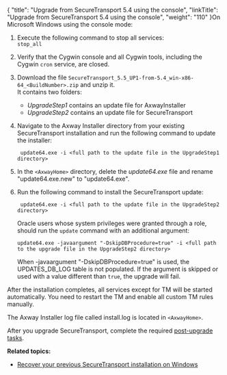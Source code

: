 {
    "title": "Upgrade from SecureTransport 5.4 using the console",
    "linkTitle": "Upgrade from SecureTransport 5.4 using the console",
    "weight": "110"
}On Microsoft Windows using the console mode:

1.  Execute the following command to stop all services:  
    `stop_all`

2.  Verify that the Cygwin console and all Cygwin tools, including the Cygwin `cron` service, are closed.

3.  Download the file `SecureTransport_5.5_UP1-from-5.4_win-x86-64_<BuildNumber>.zip` and unzip it.  
    It contains two folders:  
    -   *UpgradeStep1* contains an update file for <span class="mc-variable axway_variables.Company_Name variable">Axway</span><span class="mc-variable suite_variables.InstallerName variable">Installer</span>
    -   *UpgradeStep2* contains an update file for <span class="mc-variable axway_variables.Component_Short_Name variable">SecureTransport</span>

4.  Navigate to the <span class="mc-variable axway_variables.Company_Name variable">Axway</span> Installer directory from your existing <span class="mc-variable axway_variables.Component_Short_Name variable">SecureTransport</span> installation and run the following command to update the installer:  


         update64.exe -i <full path to the update file in the UpgradeStep1 directory>

5.  In the `<AxwayHome>` directory, delete the *update64.exe* file and rename "update64.exe.new" to "update64.exe".

6.  Run the following command to install the <span class="mc-variable suite_variables.SecureTransportName variable">SecureTransport</span> update:  


         update64.exe -i <full path to the update file in the UpgradeStep2 directory>

      
    Oracle users whose system privileges were granted through a role, should run the `update` command with an additional argument:

        update64.exe -javaargument "-DskipDBProcedure=true" -i <full path to the upgrade file in the UpgradeStep2 directory>

      
    When <span class="code">-javaargument "-DskipDBProcedure=true"</span> is used, the UPDATES\_DB\_LOG table is not populated. If the argument is skipped or used with a value different than `true`, the upgrade will fail.

After the installation completes, all services except for TM will be started automatically. You need to restart the TM and enable all custom TM rules manually.

The <span class="mc-variable axway_variables.Company_Name variable">Axway</span> Installer log file called install.log is located in `<AxwayHome>`.

After you upgrade <span class="mc-variable axway_variables.Component_Short_Name variable">SecureTransport</span>, complete the required [post-upgrade tasks](../../../post-upgrade-tasks).

**Related topics:**

-   <a href="../../../recover-previous-installation-win" class="MCXref xref">Recover your previous SecureTransport installation on Windows</a>
